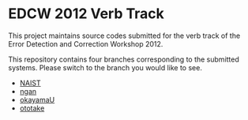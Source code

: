 # EDCW 2012 Verb Track

This project maintains source codes submitted for the verb track of the Error Detection and Correction Workshop 2012.

This repository contains four branches corresponding to the submitted systems. Please switch to the branch you would like to see.

* [NAIST](https://github.com/edcw/edcw2012-verb/tree/NAIST)
* [ngan](https://github.com/edcw/edcw2012-verb/tree/ngan)
* [okayamaU](https://github.com/edcw/edcw2012-verb/tree/okayamaU)
* [ototake](https://github.com/edcw/edcw2012-verb/tree/ototake)
